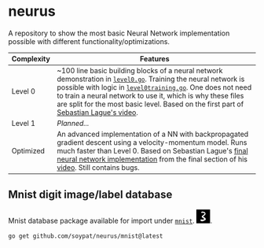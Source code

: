 # neurus
A repository to show the most basic Neural Network implementation possible with
different functionality/optimizations.

| Complexity | Features      |
|------------|---------------|
|   Level 0  | ~100 line basic building blocks of a neural network demonstration in [`level0.go`](level0.go). Training the neural network is possible with logic in [`level0training.go`](level0training.go). One does not need to train a neural network to use it, which is why these files are split for the most basic level. Based on the first part of [Sebastian Lague's video](https://www.youtube.com/watch?v=hfMk-kjRv4c). |
|  Level 1  | *Planned...* |
| Optimized | An advanced implementation of a NN with backpropagated gradient descent using a velocity-momentum model. Runs much faster than Level 0. Based on Sebastian Lague's [final neural network implementation](https://github.com/SebLague/Neural-Network-Experiments) from the final section of his [video](https://www.youtube.com/watch?v=hfMk-kjRv4c). Still contains bugs.  |



## Mnist digit image/label database
Mnist database package available for import under [`mnist`](mnist).
![mnist](mnist/3.png).

```shell
go get github.com/soypat/neurus/mnist@latest
```